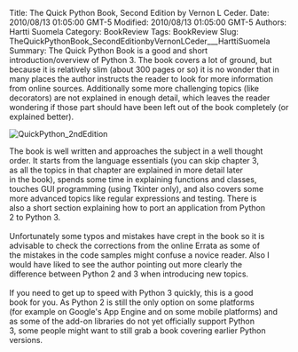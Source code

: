 Title: The Quick Python Book, Second Edition by Vernon L Ceder.
Date: 2010/08/13 01:05:00 GMT-5
Modified: 2010/08/13 01:05:00 GMT-5
Authors: Hartti Suomela
Category: BookReview
Tags: BookReview
Slug: TheQuickPythonBook_SecondEditionbyVernonLCeder___HarttiSuomela
Summary: The Quick Python Book is a good and short introduction/overview of Python 3. The book covers a lot of ground, but because it is relatively slim (about 300 pages or so) it is no wonder that in many places the author instructs the reader to look for more information from online sources. Additionally some more challenging topics (like decorators)  are not explained in enough detail, which leaves the reader wondering if those part should have been left out of the book  completely (or explained better).


<p><img class="image-left" src="../images/QuickPython.jpg/image_preview" alt="QuickPython_2ndEdition" /></p>
<p></p>
<p></p>
<p></p>
<p></p>
<p></p>
<p></p>
<p></p>
<p></p>
<p>The book is well written and approaches the subject in a well thought<br />
order. It starts from the language essentials (you can skip chapter 3,<br />
as all the topics in that chapter are explained in more detail later<br />
in the book), spends some time in explaining functions and classes,<br />
touches GUI programming (using Tkinter only), and also covers some<br />
more advanced topics like regular expressions and testing. There is<br />
also a short section explaining how to port an application from Python<br />
2 to Python 3.<br />
<br />
Unfortunately some typos and mistakes have crept in the book so it is<br />
advisable to check the corrections from the online Errata as some of<br />
the mistakes in the code samples might confuse a novice reader. Also I<br />
would have liked to see the author pointing out more clearly the<br />
difference between Python 2 and 3 when introducing new topics.<br />
<br />
If you need to get up to speed with Python 3 quickly, this is a good<br />
book for you. As Python 2 is still the only option on some platforms<br />
(for example on Google's App Engine and on some mobile platforms) and<br />
as some of the add-on libraries do not yet officially support Python<br />
3, some people might want to still grab a book covering earlier Python<br />
versions.</p>

